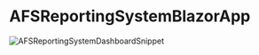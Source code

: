 # AFSReportingSystemBlazorApp

![AFSReportingSystemDashboardSnippet](https://user-images.githubusercontent.com/25286761/96478296-c03f5300-11f4-11eb-9d47-f3cb10605120.JPG)

